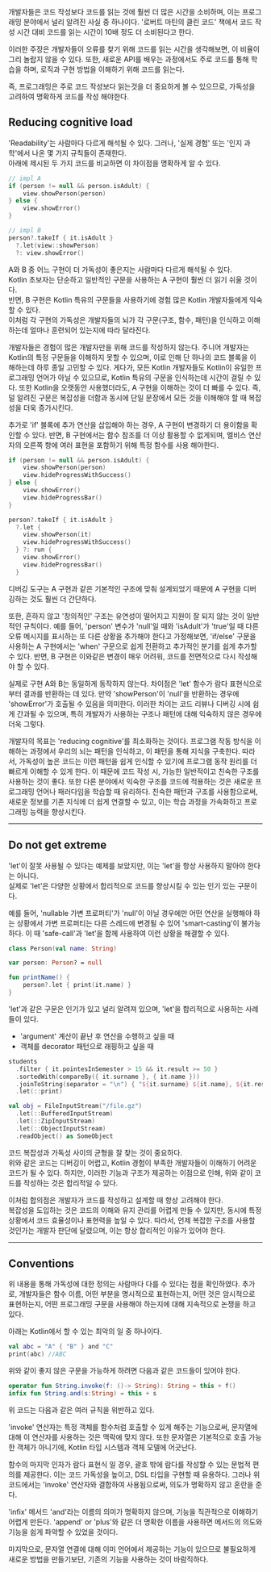 개발자들은 코드 작성보다 코드를 읽는 것에 훨씬 더 많은 시간을 소비하며, 이는 프로그래밍 분야에서 널리 알려진 사실 중 하나이다. 
'로버트 마틴의 클린 코드' 책에서 코드 작성 시간 대비 코드를 읽는 시간이 10배 정도 더 소비된다고 한다.

이러한 주장은 개발자들이 오류를 찾기 위해 코드를 읽는 시간을 생각해보면, 이 비율이 그리 놀랍지 않을 수 있다.
또한, 새로운 API를 배우는 과정에서도 주로 코드를 통해 학습을 하며, 로직과 구현 방법을 이해하기 위해 코드를 읽는다.

즉, 프로그래밍은 주로 코드 작성보다 읽는것을 더 중요하게 볼 수 있으므로, 가독성을 고려하여 명확하게 코드를 작성 해야한다.

## Reducing cognitive load

'Readability'는 사람마다 다르게 해석될 수 있다. 그러나, '실제 경험' 또는 '인지 과학'에서 나온 몇 가지 규칙들이 존재한다.  
아래에 제시된 두 가지 코드를 비교하면 이 차이점을 명확하게 알 수 있다.

```kotlin
// impl A
if (person != null && person.isAdult) {
    view.showPerson(person)
} else {
    view.showError()
}

// impl B
person?.takeIf { it.isAdult }
  ?.let(view::showPerson)
  ?: view.showError()
```

A와 B 중 어느 구현이 더 가독성이 좋은지는 사람마다 다르게 해석될 수 있다.  
Kotlin 초보자는 단순하고 일반적인 구문을 사용하는 A 구현이 훨씬 더 읽기 쉬울 것이다.  
반면, B 구현은 Kotlin 특유의 구문들을 사용하기에 경험 많은 Kotlin 개발자들에게 익숙할 수 있다.  
이처럼 각 구현의 가독성은 개발자들의 뇌가 각 구문(구조, 함수, 패턴)을 인식하고 이해하는데 얼마나 훈련되어 있는지에 따라 달라진다.

개발자들은 경험이 많은 개발자만을 위해 코드를 작성하지 않는다. 주니어 개발자는 Kotlin의 특정 구문들을 이해하지 못할 수 있으며, 이로 인해 단 하나의 코드 블록을 이해하는데 하루 종일 고민할 수 있다. 
게다가, 모든 Kotlin 개발자들도 Kotlin이 유일한 프로그래밍 언어가 아닐 수 있으므로, Kotlin 특유의 구문을 인식하는데 시간이 걸릴 수 있다. 
또한 Kotlin을 오랫동안 사용했더라도, A 구현을 이해하는 것이 더 빠를 수 있다.
즉, 덜 알려진 구문은 복잡성을 더함과 동시에 단일 문장에서 모든 것을 이해해야 할 때 복잡성을 더욱 증가시킨다.

추가로 'if' 블록에 추가 연산을 삽입해야 하는 경우, A 구현이 변경하기 더 용이함을 확인할 수 있다.
반면, B 구현에서는 함수 참조를 더 이상 활용할 수 없게되며, 엘비스 연산자의 오른쪽 항에 여러 표현을 포함하기 위해 특정 함수를 사용 해야한다.

```kotlin
if (person != null && person.isAdult) {
    view.showPerson(person)
    view.hideProgressWithSuccess()
} else {
    view.showError()
    view.hideProgressBar()
}

person?.takeIf { it.isAdult }
  ?.let {
    view.showPerson(it)
    view.hideProgressWithSuccess()
  } ?: run {
    view.showError()
    view.hideProgressBar()
  }
```

디버깅 도구는 A 구현과 같은 기본적인 구조에 맞춰 설계되었기 때문에 A 구현을 디버깅하는 것도 훨씬 더 간단하다.

또한, 흔하지 않고 '창의적인' 구조는 유연성이 떨어지고 지원이 잘 되지 않는 것이 일반적인 규칙이다.
예를 들어, 'person' 변수가 'null'일 때와 'isAdult'가 'true'일 때 다른 오류 메시지를 표시하는 또 다른 상황을 추가해야 한다고 가정해보면,
'if/else' 구문을 사용하는 A 구현에서는 'when' 구문으로 쉽게 전환하고 추가적인 분기를 쉽게 추가할 수 있다.
반면, B 구현은 이와같은 변경이 매우 어려워, 코드를 전면적으로 다시 작성해야 할 수 있다.

실제로 구현 A와 B는 동일하게 동작하지 않는다.
차이점은 'let' 함수가 람다 표현식으로부터 결과를 반환하는 데 있다. 만약 'showPerson'이 'null'을 반환하는 경우에 'showError'가 호출될 수 있음을 의미한다.
이러한 차이는 코드 리뷰나 디버깅 시에 쉽게 간과될 수 있으며, 특히 개발자가 사용하는 구조나 패턴에 대해 익숙하지 않은 경우에 더욱 그렇다.

개발자의 목표는 'reducing cognitive'를 최소화하는 것이다.
프로그램 작동 방식을 이해하는 과정에서 우리의 뇌는 패턴을 인식하고, 이 패턴을 통해 지식을 구축한다.
따라서, 가독성이 높은 코드는 이런 패턴을 쉽게 인식할 수 있기에 프로그램 동작 원리를 더 빠르게 이해할 수 있게 한다.
이 때문에 코드 작성 시, 가능한 일반적이고 친숙한 구조를 사용하는 것이 좋다. 
또한 다른 분야에서 익숙한 구조를 코드에 적용하는 것은 새로운 프로그래밍 언어나 패러다임을 학습할 때 유리하다. 
친숙한 패턴과 구조를 사용함으로써, 새로운 정보를 기존 지식에 더 쉽게 연결할 수 있고, 이는 학습 과정을 가속화하고 프로그래밍 능력을 향상시킨다.

---

## Do not get extreme

'let'이 잘못 사용될 수 있다는 예제를 보았지만, 이는 'let'을 항상 사용하지 말아야 한다는 아니다.  
실제로 'let'은 다양한 상황에서 합리적으로 코드를 향상시킬 수 있는 인기 있는 구문이다.

예를 들어, 'nullable 가변 프로퍼티'가 'null'이 아닐 경우에만 어떤 연산을 실행해야 하는 상황에서 
가변 프로퍼티는 다른 스레드에 변경될 수 있어 'smart-casting'이 불가능하다. 
이 때 'safe-call'과 'let'을 함께 사용하여 이런 상황을 해결할 수 있다.

```kotlin
class Person(val name: String)

var person: Person? = null

fun printName() {
    person?.let { print(it.name) }
}
```

'let'과 같은 구문은 인기가 있고 널리 알려져 있으며, 'let'을 합리적으로 사용하는 사례들이 있다.

- 'argument' 계산이 끝난 후 연산을 수행하고 싶을 때
- 객체를 decorator 패턴으로 래핑하고 싶을 때

```kotlin
students
  .filter { it.pointesInSemester > 15 && it.result >= 50 }
  .sortedWith(compareBy({ it.surname }, { it.name }))
  .joinToString(separator = "\n") { "${it.surname} ${it.name}, ${it.result}" }
  .let(::print)

val obj = FileInputStream("/file.gz")
  .let(::BufferedInputStream)
  .let(::ZipInputStream)
  .let(::ObjectInputStream)
  .readObject() as SomeObject
```

코드 복잡성과 가독성 사이의 균형을 잘 찾는 것이 중요하다.  
위와 같은 코드는 디버깅이 어렵고, Kotlin 경험이 부족한 개발자들이 이해하기 어려운 코드가 될 수 있다.
하지만, 이러한 기능과 구조가 제공하는 이점으로 인해, 위와 같이 코드를 작성하는 것은 합리적일 수 있다.

이처럼 합의점은 개발자가 코드를 작성하고 설계할 때 항상 고려해야 한다.  
복잡성을 도입하는 것은 코드의 이해와 유지 관리를 어렵게 만들 수 있지만, 동시에 특정 상황에서 코드 효율성이나 표현력을 높일 수 있다.
따라서, 언제 복잡한 구조를 사용할 것인가는 개발자 판단에 달렸으며, 이는 항상 합리적인 이유가 있어야 한다.

---

## Conventions

위 내용을 통해 가독성에 대한 정의는 사람마다 다를 수 있다는 점을 확인하였다.
추가로, 개발자들은 함수 이름, 어떤 부분을 명시적으로 표현하는지, 어떤 것은 암시적으로 표현하는지, 어떤 프로그래밍 구문을 사용해야 하는지에 대해 지속적으로 논쟁을 하고 있다.

아래는 Kotlin에서 할 수 있는 최악의 일 중 하나이다. 

```kotlin
val abc = "A" { "B" } and "C"
print(abc) //ABC
```

위와 같이 좋지 않은 구문을 가능하게 하려면 다음과 같은 코드들이 있어야 한다.

```kotlin 
operator fun String.invoke(f: ()-> String): String = this + f()
infix fun String.and(s:String) = this + s
```

위 코드는 다음과 같은 여러 규칙을 위반하고 있다.

'invoke' 연산자는 특정 객체를 함수처럼 호출할 수 있게 해주는 기능으로써, 문자열에 대해 이 연산자를 사용하는 것은 맥락에 맞지 않다. 
또한 문자열은 기본적으로 호출 가능한 객체가 아니기에, Kotlin 타입 시스템과 객체 모델에 어긋난다.

함수의 마지막 인자가 람다 표현식 일 경우, 괄호 밖에 람다를 작성할 수 있는 문법적 편의를 제공한다.
이는 코드 가독성을 높이고, DSL 타입을 구현할 때 유용하다.
그러나 위 코드에서는 'invoke' 연산자와 결합하여 사용됨으로써, 의도가 명확하지 않고 혼란을 준다.

'infix' 메서드 'and'라는 이름의 의미가 명확하지 않으며, 기능을 직관적으로 이해하기 어렵게 만든다.
'append' or 'plus'와 같은 더 명확한 이름을 사용하면 메서드의 의도와 기능을 쉽게 파악할 수 있었을 것이다.

마지막으로, 문자열 연결에 대해 이미 언어에서 제공하는 기능이 있으므로 불필요하게 새로운 방법을 만들기보단,
기존의 기능을 사용하는 것이 바람직하다.